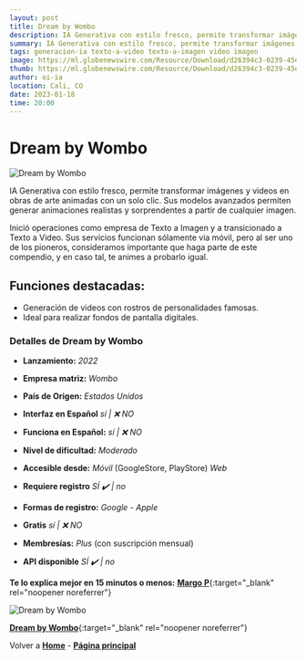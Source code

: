 ```yaml
---
layout: post
title: Dream by Wombo
description: IA Generativa con estilo fresco, permite transformar imágenes y videos en obras de arte animadas con un solo clic.
summary: IA Generativa con estilo fresco, permite transformar imágenes y videos en obras de arte animadas con un solo clic. Sus modelos avanzados permiten generar animaciones realistas y sorprendentes a partir de cualquier imagen.
tags: generacion-ia texto-a-video texto-a-imagen video imagen
image: https://ml.globenewswire.com/Resource/Download/d26394c3-0239-45e0-b89a-9128ddb30c27
thumb: https://ml.globenewswire.com/Resource/Download/d26394c3-0239-45e0-b89a-9128ddb30c27
author: oi-ia
location: Cali, CO
date: 2023-01-18
time: 20:00
---
```


# Dream by Wombo

![Dream by Wombo](https://ml.globenewswire.com/Resource/Download/d26394c3-0239-45e0-b89a-9128ddb30c27)

IA Generativa con estilo fresco, permite transformar imágenes y videos en obras de arte animadas con un solo clic. Sus modelos avanzados permiten generar animaciones realistas y sorprendentes a partir de cualquier imagen.

Inició operaciones como empresa de Texto a Imagen y a transicionado a Texto a Video. Sus servicios funcionan sólamente via móvil, pero al ser uno de los pioneros, consideramos importante que haga parte de este compendio, y en caso tal, te animes a probarlo igual.

## Funciones destacadas:

- Generación de videos con rostros de personalidades famosas.
- Ideal para realizar fondos de pantalla digitales.

### Detalles de Dream by Wombo

- **Lanzamiento:**
  _2022_

- **Empresa matriz:**
  _Wombo_

- **País de Origen:**
  _Estados Unidos_

- **Interfaz en Español**
  _sí | ❌ NO_

- **Funciona en Español:**
  _sí | ❌ NO_

- **Nivel de dificultad:**
  _Moderado_

- **Accesible desde:**
  _Móvil_ (GoogleStore, PlayStore)
  _Web_

- **Requiere registro**
  _SÍ ✔️ | no_

- **Formas de registro:**
  _Google_ - _Apple_

- **Gratis**
  _sí | ❌ NO_

- **Membresías:**
  _Plus_ (con suscripción mensual)

- **API disponible**
  _SÍ ✔️ | no_

**Te lo explica mejor en 15 minutos o menos:**
[**Margo P**](https://www.youtube.com/watch?v=Q-101bP_vp8){:target="\_blank" rel="noopener noreferrer"}

![Dream by Wombo](https://ml.globenewswire.com/Resource/Download/d26394c3-0239-45e0-b89a-9128ddb30c27)

[**Dream by Wombo**](https://www.w.ai/){:target="\_blank" rel="noopener noreferrer"}

Volver a [**Home**](https://lucfreelance.github.io/board/) -
[**Página principal**](https://oportunidadesilimitadas.com)
